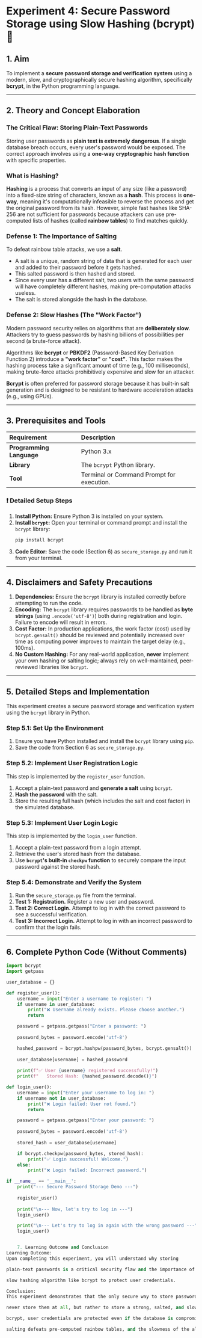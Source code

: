 # Experiment 4: Secure Password Storage using Slow Hashing (bcrypt) 🔐

## 1. Aim
To implement a **secure password storage and verification system** using a modern, slow, and cryptographically secure hashing algorithm, specifically **bcrypt**, in the Python programming language.

---

## 2. Theory and Concept Elaboration

### The Critical Flaw: Storing Plain-Text Passwords
Storing user passwords as **plain text is extremely dangerous**. If a single database breach occurs, every user's password would be exposed. The correct approach involves using a **one-way cryptographic hash function** with specific properties.

### What is Hashing?
**Hashing** is a process that converts an input of any size (like a password) into a fixed-size string of characters, known as a **hash**. This process is **one-way**, meaning it's computationally infeasible to reverse the process and get the original password from its hash. However, simple fast hashes like SHA-256 are not sufficient for passwords because attackers can use pre-computed lists of hashes (called **rainbow tables**) to find matches quickly.

### Defense 1: The Importance of Salting
To defeat rainbow table attacks, we use a **salt**.
* A salt is a unique, random string of data that is generated for each user and added to their password before it gets hashed.
* This salted password is then hashed and stored.
* Since every user has a different salt, two users with the same password will have completely different hashes, making pre-computation attacks useless.
* The salt is stored alongside the hash in the database.

### Defense 2: Slow Hashes (The "Work Factor")
Modern password security relies on algorithms that are **deliberately slow**. Attackers try to guess passwords by hashing billions of possibilities per second (a brute-force attack).

Algorithms like **bcrypt** or **PBKDF2** (Password-Based Key Derivation Function 2) introduce a **"work factor"** or **"cost"**. This factor makes the hashing process take a significant amount of time (e.g., 100 milliseconds), making brute-force attacks prohibitively expensive and slow for an attacker.

**Bcrypt** is often preferred for password storage because it has built-in salt generation and is designed to be resistant to hardware acceleration attacks (e.g., using GPUs).


---

## 3. Prerequisites and Tools
| Requirement | Description |
| :--- | :--- |
| **Programming Language** | Python 3.x |
| **Library** | The `bcrypt` Python library. |
| **Tool** | Terminal or Command Prompt for execution. |

### ❗ Detailed Setup Steps

1.  **Install Python:** Ensure Python 3 is installed on your system.
2.  **Install `bcrypt`:** Open your terminal or command prompt and install the `bcrypt` library:
    ```bash
    pip install bcrypt
    ```
3.  **Code Editor:** Save the code (Section 6) as `secure_storage.py` and run it from your terminal.

---

## 4. Disclaimers and Safety Precautions

1.  **Dependencies:** Ensure the `bcrypt` library is installed correctly before attempting to run the code.
2.  **Encoding:** The `bcrypt` library requires passwords to be handled as **byte strings** (using `.encode('utf-8')`) both during registration and login. Failure to encode will result in errors.
3.  **Cost Factor:** In production applications, the work factor (cost) used by `bcrypt.gensalt()` should be reviewed and potentially increased over time as computing power improves to maintain the target delay (e.g., 100ms).
4.  **No Custom Hashing:** For any real-world application, **never** implement your own hashing or salting logic; always rely on well-maintained, peer-reviewed libraries like `bcrypt`.

---

## 5. Detailed Steps and Implementation

This experiment creates a secure password storage and verification system using the `bcrypt` library in Python.

### Step 5.1: Set Up the Environment
1.  Ensure you have Python installed and install the `bcrypt` library using `pip`.
2.  Save the code from Section 6 as `secure_storage.py`.

### Step 5.2: Implement User Registration Logic
This step is implemented by the `register_user` function.
1.  Accept a plain-text password and **generate a salt** using `bcrypt`.
2.  **Hash the password** with the salt.
3.  Store the resulting full hash (which includes the salt and cost factor) in the simulated database.

### Step 5.3: Implement User Login Logic
This step is implemented by the `login_user` function.
1.  Accept a plain-text password from a login attempt.
2.  Retrieve the user's stored hash from the database.
3.  Use **`bcrypt`'s built-in `checkpw` function** to securely compare the input password against the stored hash.

### Step 5.4: Demonstrate and Verify the System
1.  Run the `secure_storage.py` file from the terminal.
2.  **Test 1: Registration.** Register a new user and password.
3.  **Test 2: Correct Login.** Attempt to log in with the correct password to see a successful verification.
4.  **Test 3: Incorrect Login.** Attempt to log in with an incorrect password to confirm that the login fails.

---

## 6. Complete Python Code (Without Comments)

```python
import bcrypt
import getpass

user_database = {}

def register_user():
    username = input("Enter a username to register: ")
    if username in user_database:
        print("❌ Username already exists. Please choose another.")
        return

    password = getpass.getpass("Enter a password: ")
    
    password_bytes = password.encode('utf-8')

    hashed_password = bcrypt.hashpw(password_bytes, bcrypt.gensalt())
    
    user_database[username] = hashed_password
    
    print(f"✅ User {username} registered successfully!")
    print(f"   Stored Hash: {hashed_password.decode()}")

def login_user():
    username = input("Enter your username to log in: ")
    if username not in user_database:
        print("❌ Login failed: User not found.")
        return

    password = getpass.getpass("Enter your password: ")
    
    password_bytes = password.encode('utf-8')
    
    stored_hash = user_database[username]

    if bcrypt.checkpw(password_bytes, stored_hash):
        print("✅ Login successful! Welcome.")
    else:
        print("❌ Login failed: Incorrect password.")

if __name__ == '__main__':
    print("--- Secure Password Storage Demo ---")
    
    register_user()
    
    print("\n--- Now, let's try to log in ---")
    login_user()

    print("\n--- Let's try to log in again with the wrong password ---")
    login_user()


    7. Learning Outcome and Conclusion
Learning Outcome:
Upon completing this experiment, you will understand why storing 

plain-text passwords is a critical security flaw and the importance of using salted hashing. You will be able to implement a secure user registration and login system using a modern, 

slow hashing algorithm like bcrypt to protect user credentials.

Conclusion:
This experiment demonstrates that the only secure way to store passwords is to 

never store them at all, but rather to store a strong, salted, and slow hash. By using a library like 

bcrypt, user credentials are protected even if the database is compromised, as reversing the hash to find the original password is computationally infeasible. The process of 

salting defeats pre-computed rainbow tables, and the slowness of the algorithm makes brute-force attacks impractical, providing a robust defense for modern applications.
